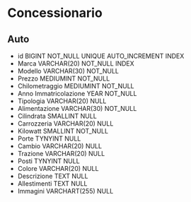 # Concessionario

## Auto

- id BIGINT NOT_NULL UNIQUE AUTO_INCREMENT INDEX
- Marca VARCHAR(20) NOT_NULL INDEX
- Modello VARCHAR(30) NOT_NULL
- Prezzo MEDIUMINT NOT_NULL
- Chilometraggio MEDIUMINT NOT_NULL
- Anno Immatricolazione YEAR NOT_NULL
- Tipologia VARCHAR(20) NULL
- Alimentazione VARCHAR(30) NOT_NULL
- Cilindrata SMALLINT NULL
- Carrozzeria VARCHAR(20) NULL
- Kilowatt SMALLINT NOT_NULL
- Porte TYNYINT NULL
- Cambio VARCHAR(20) NULL
- Trazione VARCHAR(20) NULL
- Posti TYNYINT NULL
- Colore VARCHAR(20) NULL
- Descrizione TEXT NULL
- Allestimenti TEXT NULL
- Immagini VARCHART(255) NULL
